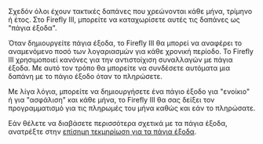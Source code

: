 Σχεδόν όλοι έχουν τακτικές δαπάνες που χρεώνονται κάθε μήνα, τρίμηνο ή έτος. Στο Firefly III, μπορείτε να καταχωρίσετε αυτές τις δαπάνες ως "πάγια έξοδα".

Όταν δημιουργείτε πάγια έξοδα, το Firefly III θα μπορεί να αναφέρει το αναμενόμενο ποσό των λογαριασμών για κάθε χρονική περίοδο. Το Firefly III χρησιμοποιεί κανόνες για την αντιστοίχιση συναλλαγών με πάγια έξοδα. Με αυτό τον τρόπο θα μπορείτε να συνδέσετε αυτόματα μια δαπάνη με το πάγιο έξοδο όταν το πληρώσετε.

Με λίγα λόγια, μπορείτε να δημιουργήσετε ένα πάγιο έξοδο για "ενοίκιο" ή για "ασφάλιση" και κάθε μήνα, το Firefly III θα σας δείξει τον προγραμματισμό για τις πληρωμές του μήνα καθώς και εάν το πληρώσατε.

Εάν θέλετε να διαβάσετε περισσότερα σχετικά με τα πάγια έξοδα, ανατρέξτε στην [επίσημη τεκμηρίωση για τα πάγια έξοδα](https://docs.firefly-iii.org/advanced-concepts/bills).